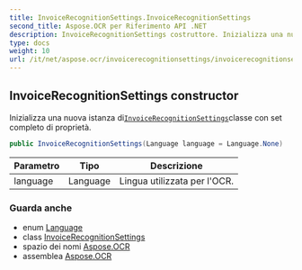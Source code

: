 ```yaml
---
title: InvoiceRecognitionSettings.InvoiceRecognitionSettings
second_title: Aspose.OCR per Riferimento API .NET
description: InvoiceRecognitionSettings costruttore. Inizializza una nuova istanza diInvoiceRecognitionSettingsclasse con set completo di proprietà.
type: docs
weight: 10
url: /it/net/aspose.ocr/invoicerecognitionsettings/invoicerecognitionsettings/
---
```

## InvoiceRecognitionSettings constructor

Inizializza una nuova istanza di[`InvoiceRecognitionSettings`](../)classe con set completo di proprietà.

```csharp
public InvoiceRecognitionSettings(Language language = Language.None)
```

| Parametro | Tipo | Descrizione |
| --- | --- | --- |
| language | Language | Lingua utilizzata per l'OCR. |

### Guarda anche

* enum [Language](../../language/)
* class [InvoiceRecognitionSettings](../)
* spazio dei nomi [Aspose.OCR](../../invoicerecognitionsettings/)
* assemblea [Aspose.OCR](../../../)


